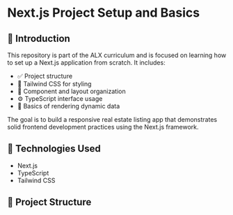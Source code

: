 # Next.js Project Setup and Basics

## 📌 Introduction

This repository is part of the ALX curriculum and is focused on learning how to set up a Next.js application from scratch. It includes:

- ✅ Project structure
- 🎨 Tailwind CSS for styling
- 📁 Component and layout organization
- ⚙️ TypeScript interface usage
- 🧠 Basics of rendering dynamic data

The goal is to build a responsive real estate listing app that demonstrates solid frontend development practices using the Next.js framework.

## 🚀 Technologies Used

- Next.js
- TypeScript
- Tailwind CSS

## 📂 Project Structure

